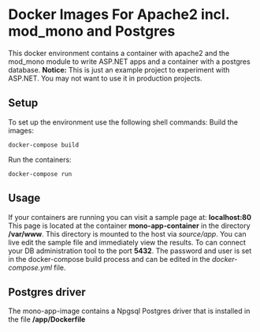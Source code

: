 # Docker Images For Apache2 incl. mod_mono and Postgres

This docker environment contains a container with apache2 and the mod_mono module to write ASP.NET apps and a container with a postgres database.
**Notice:** This is just an example project to experiment with ASP.NET. You may not want to use it in 
production projects. 

## Setup
To set up the environment use the following shell commands: 
Build the images:
```
docker-compose build
```
Run the containers:
```
docker-compose run
```

## Usage
If your containers are running you can visit a sample page at: **localhost:80**
This page is located at the container **mono-app-container** in the directory **/var/www**.
This directory is mounted to the host via *source/app*. You can live edit the sample file and 
immediately view the results.
To can connect your DB administration tool to the port **5432**. The password and user is
set in the docker-compose build process and can be edited in the *docker-compose.yml* file.

## Postgres driver
The mono-app-image contains a Npgsql Postgres driver that is installed in the file **/app/Dockerfile**

